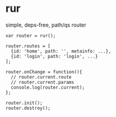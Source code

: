 # rur
simple, deps-free, path/qs router

    var router = rur();
    
    router.routes = [
      {id: 'home', path: '', metainfo: ...},
      {id: 'login', path: 'login', ...}
    ];

    router.onChange = function(){
      // router.current.route
      // router.current.params
      console.log(router.current);
    };

    router.init();
    router.destroy();
